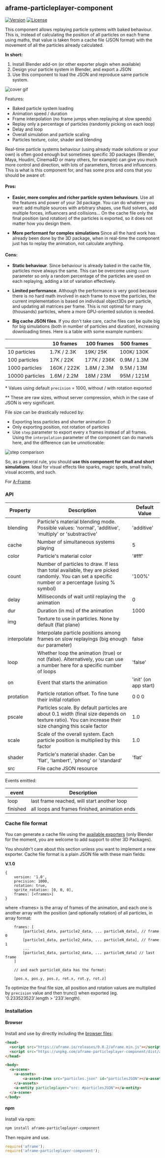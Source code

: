 ## aframe-particleplayer-component

[![Version](http://img.shields.io/npm/v/aframe-particleplayer-component.svg?style=flat-square)](https://npmjs.org/package/aframe-particleplayer-component)
[![License](http://img.shields.io/npm/l/aframe-particleplayer-component.svg?style=flat-square)](https://npmjs.org/package/aframe-particleplayer-component)

This component allows replaying particle systems with baked behaviour. This is,
instead of calculating the position of all particles on each frame using maths,
that value is taken from a cache file (JSON format) with the movement of all
the particles already calculated.

**In short:**

1. Install Blender add-on (or other exporter plugin when available)
2. Design your particle system in Blender, and export a JSON
3. Use this component to load the JSON and reproduce same particle system.

![cover gif](examples/header.gif)

Features:

* Baked particle system loading
* Animation speed / duration
* Frame interpolation (no frame jumps when replaying at slow speeds)
* Replay only a percentage of particles (randomly picking on each loop)
* Delay and loop
* Overall simulation and particle scaling
* Particles texture, color, shader and blending

Real-time particle systems behaviour (using already made solutions or your own)
is often good enough but sometimes specific 3D packages (Blender, Maya,
Houdini, Cinema4D or many others, for example) can give you much more control
and direction, with lots of parameters, forces and influencers. This is what is
this component for, and has some pros and cons that you should be aware of:

#### Pros:

* **Easier, more complex and richer particle system behaviours**. Use all the
features and power of your 3d package. You can do whatever you want: add
multiple sources with arbitrary shapes, use fluid solvers, add multiple
forces, influencers and collisions... On the cache file only the final
position (and rotation) of the particles is exported, so it does not matter
how you design them.

* **More performant for complex simulations** Since all the hard work has
already been done by the 3D package, when in real-time the component just has
to replay the animation, not calculate anything.

#### Cons:

* **Static behaviour**. Since behaviour is already baked in the cache file,
particles move always the same. This can be overcome using `count` parameter
so only a random percentage of the particles are used on each replaying,
adding a lot of variation effectively.

* **Limited performance**. Although the performance is very good because there
is no hard math involved in each frame to move the particles, the current
implementation is based on individual object3Ds per particle, and updating
all matrices per frame. This is not optimal for many (thousands) particles,
where a more GPU-oriented solution is needed.

* **Big cache JSON files**. If you don't take care, cache files can be quite
big for big simulations (both in number of particles and duration),
increasing downloading times. Here is a table with some example numbers:

|                | 10 frames   | 100 frames  | 500 frames  |
|----------------|-------------|-------------|-------------|
| 10 particles   | 1.7K / 2.3K | 19K/ 25K    |  100K/ 130K |
| 100 particles  | 17K / 22K   | 177K / 236K | 0.9M / 1.3M |
| 1000 particles | 160K / 222K | 1.8M / 2.3M | 9.5M / 13M  |
| 10000 particles| 1.6M / 2.2M | 18M / 23M   | 95M / 121M  |

\* Values using default `precision` = 1000, without / with rotation exported

\** These are raw sizes, without server compression, which in the case of JSON
is very significant.

File size can be drastically reduced by:

+ Exporting less particles and shorter animation :D
+ Only exporting position, not rotation of particles
+ Use `step` parameter to export every x frames instead of all frames. Using
the `interpolation` parameter of the component can do marvels here, and the
difference can be unnoticeable:

![step comparison](examples/step.gif)

So, as a general rule, you should **use this component for small and short
simulations**. Ideal for visual effects like sparks, magic spells, small
trails, visual accents, and such.

For [A-Frame](https://aframe.io).

### API

| Property    | Description                                                                                                                                             | Default Value         |
| --------    | -----------                                                                                                                                             | -------------         |
| blending    | Particle's material blending mode. Possible values: 'normal', 'additive', 'multiply' or 'substractive'                                                  | 'additive'            |
| cache       | Number of simultaneous systems playing                                                                                                                  | 5                     |
| color       | Particle's material color                                                                                                                               | '#fff'                |
| count       | Number of particles to draw. If less than total available, they are picked randomly. You can set a specific number or a percentage (using % symbol)     | '100%'                |
| delay       | Milliseconds of wait until replaying the animation                                                                                                      | 0                     |
| dur         | Duration (in ms) of the animation                                                                                                                       | 1000                  |
| img         | Texture to use in particles. None by default (flat plane)                                                                                               |                       |
| interpolate | Interpolate particle positions among frames on slow replayings (big enough `dur` parameter)                                                             | false                 |
| loop        | Whether loop the animation (true) or not (false). Alternatively, you can use a number here for a specific number of loops                               | 'false'               |
| on          | Event that starts the animation                                                                                                                         | 'init' (on app start) |
| protation   | Particle rotation offset. To fine tune their initial rotation                                                                                           | 0 0 0                 |
| pscale      | Particles scale. By default particles are about 0.1 width (final size depends on texture ratio). You can increase their size changing this scale factor | 1.0                   |
| scale       | Scale of the overall system. Each particle position is multiplied by this factor                                                                        | 1.0                   |
| shader      | Particle's material shader. Can be 'flat', 'lambert', 'phong' or 'standard'                                                                             | 'flat'                |
| src         | File cache JSON resource                                                                                                                                |                       |

Events emitted:

| event    | Description                                   |
| -------- | -----------                                   |
| loop     | last frame reached, will start another loop   |
| finished | all loops and frames finished, animation ends |


### Cache file format

You can generate a cache file using the [available
exporters](https://github.com/feiss/aframe-particleplayer-component/tree/master/exporters)
(only Blender for the moment, you are welcome to add support to other 3D
Packages).

You shouldn't care about this section unless you want to implement a new
exporter. Cache file format is a plain JSON file with these main fields:

**V.1.0**

```
{
	version: '1.0',
	precision: 1000,
	rotation: true,
	sprite_rotation: [0, 0, 0],
	frames: [<frames>]
}
```

where &lt;frames&gt; is the array of frames of the animation, and each one is
another array with the position (and optionally rotation) of all particles, in
array format:

```
	frames: [
		[particle1_data, particle2_data, ... particleN_data], // frame 0
		[particle1_data, particle2_data, ... particleN_data], // frame 1
		...
		[particle1_data, particle2_data, ... particleN_data] // last frame
	]

	// and each particleX_data has the format:

	[pos.x, pos.y, pos.z, rot.x, rot.y, rot.z]
```

To optimize the final file size, all position and rotation values are
multiplied by `precision` value and then trunc() when exported (eg.
'0.233523523'.length > '233'.length).

### Installation

#### Browser

Install and use by directly including the [browser files](dist):

```html
<head>
  <script src="https://aframe.io/releases/0.8.2/aframe.min.js"></script>
  <script src="https://unpkg.com/aframe-particleplayer-component/dist/aframe-particleplayer-component.min.js"></script>
</head>

<body>
  <a-scene>
  	<a-assets>
  		<a-asset-item src="particles.json" id="particlesJSON"></a-asset-item>
  	</a-assets>
    <a-entity particleplayer="src: #particlesJSON"></a-entity>
  </a-scene>
</body>
```

#### npm

Install via npm:

```bash
npm install aframe-particleplayer-component
```

Then require and use.

```js
require('aframe');
require('aframe-particleplayer-component');
```
